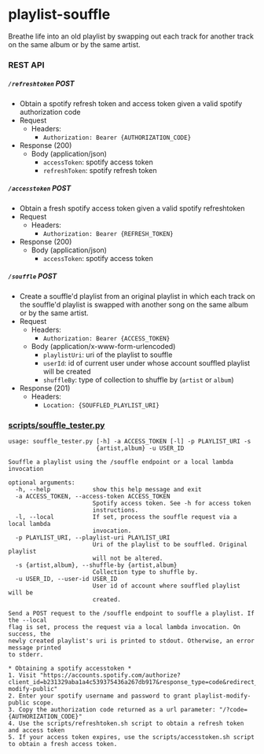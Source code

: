 # playlist-souffle
Breathe life into an old playlist by swapping out each track for another track on the same album or by the same artist.

### REST API

##### ```/refreshtoken``` POST
* Obtain a spotify refresh token and access token given a valid spotify authorization code
* Request
    * Headers:
        * ```Authorization: Bearer {AUTHORIZATION_CODE}```
* Response (200)
    * Body (application/json)
        * ```accessToken```: spotify access token
        * ```refreshToken```: spotify refresh token

##### ```/accesstoken``` POST
* Obtain a fresh spotify access token given a valid spotify refreshtoken
* Request
    * Headers:
        * ```Authorization: Bearer {REFRESH_TOKEN}```
* Response (200)
    * Body (application/json)
        * ```accessToken```: spotify access token

##### ```/souffle``` POST
* Create a souffle'd playlist from an original playlist in which each track on the souffle'd playlist is swapped with another song on the same album or by the same artist.
* Request
    * Headers:
        * ```Authorization: Bearer {ACCESS_TOKEN}```
    * Body (application/x-www-form-urlencoded)
        * ```playlistUri```: uri of the playlist to souffle
        * ```userId```: id of current user under whose account souffled playlist will be created
        * ```shuffleBy```: type of collection to shuffle by (```artist``` or ```album```)
* Response (201)
    * Headers:
        * ```Location: {SOUFFLED_PLAYLIST_URI}```

### [scripts/souffle_tester.py](scripts/souffle_tester.py)
```
usage: souffle_tester.py [-h] -a ACCESS_TOKEN [-l] -p PLAYLIST_URI -s
                         {artist,album} -u USER_ID

Souffle a playlist using the /souffle endpoint or a local lambda invocation

optional arguments:
  -h, --help            show this help message and exit
  -a ACCESS_TOKEN, --access-token ACCESS_TOKEN
                        Spotify access token. See -h for access token
                        instructions.
  -l, --local           If set, process the souffle request via a local lambda
                        invocation.
  -p PLAYLIST_URI, --playlist-uri PLAYLIST_URI
                        Uri of the playlist to be souffled. Original playlist
                        will not be altered.
  -s {artist,album}, --shuffle-by {artist,album}
                        Collection type to shuffle by.
  -u USER_ID, --user-id USER_ID
                        User id of account where souffled playlist will be
                        created.

Send a POST request to the /souffle endpoint to souffle a playlist. If the --local
flag is set, process the request via a local lambda invocation. On success, the
newly created playlist's uri is printed to stdout. Otherwise, an error message printed
to stderr.

* Obtaining a spotify accesstoken *
1. Visit "https://accounts.spotify.com/authorize?client_id=b231329aba1a4c539375436a267db917&response_type=code&redirect_uri=https://127.0.0.1:8100&scope=playlist-modify-public"
2. Enter your spotify username and password to grant playlist-modify-public scope.
3. Copy the authorization code returned as a url parameter: "/?code={AUTHORIZATION_CODE}"
4. Use the scripts/refreshtoken.sh script to obtain a refresh token and access token
5. If your access token expires, use the scripts/accesstoken.sh script to obtain a fresh access token.
```
